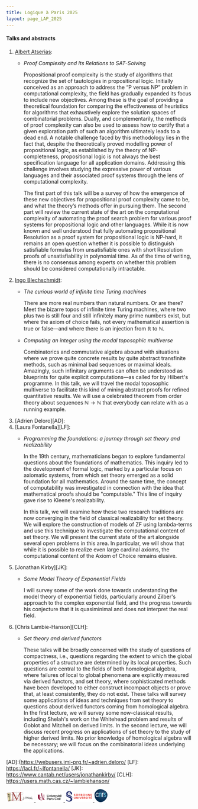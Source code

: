 ```yaml
---
title: Logique à Paris 2025
layout: page_LAP_2025
---
```

#### Talks and abstracts
1. [Albert Atserias][AA]:
	- _Proof Complexity and Its Relations to SAT-Solving_

		Propositional proof complexity is the study of algorithms that recognize the set of tautologies in propositional logic. Initially conceived as an approach to address the “P versus NP” problem in computational complexity, the field has gradually expanded its focus to include new objectives. Among these is the goal of providing a theoretical foundation for comparing the effectiveness of heuristics for algorithms that exhaustively explore the solution spaces of combinatorial problems. Dually, and complementarily, the methods of proof complexity can also be used to assess how to certify that a given exploration path of such an algorithm ultimately leads to a dead end. A notable challenge faced by this methodology lies in the fact that, despite the theoretically proved modelling power of propositional logic, as established by the theory of NP-completeness, propositional logic is not always the best specification language for all application domains. Addressing this challenge involves studying the expressive power of various languages and their associated proof systems through the lens of computational complexity.

		The first part of this talk will be a survey of how the emergence of these new objectives for propositional proof complexity came to be, and what the theory’s methods offer in pursuing them. The second part will review the current state of the art on the computational complexity of automating the proof search problem for various proof systems for propositional logic and other languages. While it is now known and well understood that fully automating propositional Resolution as a proof system for propositional logic is NP-hard, it remains an open question whether it is possible to distinguish satisfiable formulas from unsatisfiable ones with short Resolution proofs of unsatisfiability in polynomial time. As of the time of writing, there is no consensus among experts on whether this problem should be considered computationally intractable.
1. [Ingo Blechschmidt][IB]:
	- _The curious world of infinite time Turing machines_

		There are more real numbers than natural numbers. Or are there? Meet the bizarre topos of infinite time Turing machines, where two plus two is still four and still infinitely many prime numbers exist, but where the axiom of choice fails, not every mathematical assertion is true or false&mdash;and where there is an injection from $\mathbb{R}$ to $\mathbb{N}$.
	- _Computing an integer using the modal toposophic multiverse_

		Combinatorics and commutative algebra abound with situations where we prove quite concrete results by quite abstract transfinite methods, such as minimal bad sequences or maximal ideals. Amazingly, such infinitary arguments can often be understood as blueprints for quite explicit computations—as called for by Hilbert's programme.
		In this talk, we will travel the modal toposophic multiverse to facilitate this kind of mining abstract proofs for refined quantitative results. We will use a celebrated theorem from order theory about sequences $\mathbb{N}\rightarrow\mathbb{N}$ that everybody can relate with as a running example.
1. [Adrien Deloro][AD]:
1. [Laura Fontanella][LF]:
	- _Programming the foundations: a journey through set theory and realizability_

		In the 19th century, mathematicians began to explore fundamental questions about the foundations of mathematics. This inquiry led to the development of formal logic, marked by a particular focus on axiomatic systems, from which set theory emerged as a solid foundation for all mathematics. Around the same time, the concept of computability was investigated in connection with the idea that mathematical proofs should be "computable." This line of inquiry gave rise to Kleene's realizability. 

		In this talk, we will examine how these two research traditions are now converging in the field of classical realizability for set theory. We will explore the construction of models of ZF using lambda-terms and use this technique to investigate the computational content of set theory. We will present the current state of the art alongside several open problems in this area. In particular, we will show that while it is possible to realize even large cardinal axioms, the computational content of the Axiom of Choice remains elusive.
1. [Jonathan Kirby][JK]:
	- _Some Model Theory of Exponential Fields_

		I will survey some of the work done towards understanding the model theory of exponential fields, particularly around Zilber's approach to the complex exponential field, and the progress towards his conjecture that it is quasiminimal and does not interpret the real field.
1. [Chris Lambie-Hanson][CLH]:
	- _Set theory and derived functors_

		These talks will be broadly concerned with the study of questions of compactness, i.e., questions regarding the extent to which the global properties of a structure are determined by its local properties. Such questions are central to the fields of both homological algebra, where failures of local to global phenomena are explicitly measured via derived functors, and set theory, where sophisticated methods have been developed to either construct incompact objects or prove that, at least consistently, they do not exist. These talks will survey some applications of ideas and techniques from set theory to questions about derived functors coming from homological algebra. In the first lecture, we will survey some now-classical results, including Shelah's work on the Whitehead problem and results of Goblot and Mitchell on derived limits. In the second lecture, we will discuss recent progress on applications of set theory to the study of higher derived limits. No prior knowledge of homological algebra will be necessary; we will focus on the combinatorial ideas underlying the applications.


[AA]: https://www.cs.upc.edu/~atserias/
[IB]: https://www.ingo-blechschmidt.eu/
[AD]:(https://webusers.imj-prg.fr/~adrien.deloro/
[LF]: https://lacl.fr/~lfontanella/
[JK]: https://www.cantab.net/users/jonathankirby/
[CLH]: https://users.math.cas.cz/~lambiehanson/


<a href="/ICONS/imj-prg.png"><img src="/ICONS/imj-prg.png" alt="IMJ-PRG" width="15%">
<a href="/ICONS/upc.png"><img src="/ICONS/upc.png" alt="Université Paris Cité" width="15%">
<a href="/ICONS/sorbonne.png"><img src="/ICONS/sorbonne.png" alt="Sorbonne Université" width="15%">
<a href="/ICONS/cnrs.png"><img src="/ICONS/cnrs.png" alt="CNRS" width="7%">
